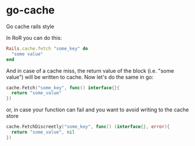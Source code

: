 # go-cache
Go cache rails style

In RoR you can do this:

```ruby
Rails.cache.fetch "some_key" do
  "some value"
end
```

And in case of a cache miss, the return value of the block (i.e. "some value") will be written to cache.
Now let's do the same in go:

```go
cache.Fetch("some_key", func() interface{}{
  return "some_value"
})
```

or, in case your function can fail and you want to avoid writing to the cache store

```go
cache.FetchDiscreetly("some_key", func() (interface{}, error){
  return "some_value", nil
})
```
